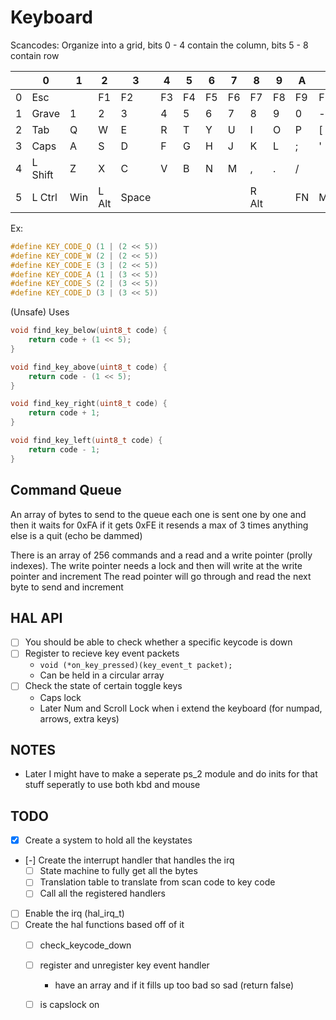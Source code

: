 
# Keyboard

Scancodes:
Organize into a grid, bits 0 - 4 contain the column, bits 5 - 8 contain row


| | 0 | 1 | 2 | 3 | 4 | 5 | 6 | 7 | 8 | 9 | A | B | C | D |
|-|-|-|- | - | - | - |-|-| -|-| - | -|-|-|
| 0 | Esc | | F1 | F2 | F3 | F4 | F5 | F6 | F7 | F8 | F9 | F10 | F11 | F12 |
| 1 | Grave | 1 | 2 | 3 | 4 | 5 | 6 | 7 | 8 | 9 | 0 | - | = | Bkspc |
| 2 | Tab | Q | W | E | R | T | Y | U | I | O | P | [ | ] | \ |
| 3 | Caps | A | S | D | F | G | H | J | K | L | ; | ' | Enter | |
| 4 | L Shift | Z | X | C | V | B | N | M | , | . | / | | R Shift | |
| 5 | L Ctrl | Win | L Alt| Space | | | | | R Alt | | FN | Menu | R Ctrl | |

Ex:
```c
#define KEY_CODE_Q (1 | (2 << 5))
#define KEY_CODE_W (2 | (2 << 5))
#define KEY_CODE_E (3 | (2 << 5))
#define KEY_CODE_A (1 | (3 << 5))
#define KEY_CODE_S (2 | (3 << 5))
#define KEY_CODE_D (3 | (3 << 5))
```

(Unsafe) Uses
```c
void find_key_below(uint8_t code) {
    return code + (1 << 5);
}

void find_key_above(uint8_t code) {
    return code - (1 << 5);
}

void find_key_right(uint8_t code) {
    return code + 1;
}

void find_key_left(uint8_t code) {
    return code - 1;
}
```

## Command Queue
An array of bytes to send to the queue each one is sent one by one and then it waits for 0xFA
if it gets 0xFE it resends a max of 3 times
anything else is a quit (echo be dammed)

There is an array of 256 commands and a read and a write pointer (prolly indexes).
The write pointer needs a lock and then will write at the write pointer and increment
The read pointer will go through and read the next byte to send and increment

## HAL API
- [ ] You should be able to check whether a specific keycode is down
- [ ] Register to recieve key event packets
    - `void (*on_key_pressed)(key_event_t packet);`
    - Can be held in a circular array
- [ ] Check the state of certain toggle keys
    - Caps lock 
    - Later Num and Scroll Lock when i extend the keyboard (for numpad, arrows, extra keys)

## NOTES

- Later I might have to make a seperate ps_2 module and do inits for that stuff seperatly to use both kbd and mouse

## TODO
- [x] Create a system to hold all the keystates
- [-] Create the interrupt handler that handles the irq
    - [ ] State machine to fully get all the bytes
    - [ ] Translation table to translate from scan code to key code
    - [ ] Call all the registered handlers
- [ ] Enable the irq (hal_irq_t)
- [ ] Create the hal functions based off of it
    - [ ] check_keycode_down
    - [ ] register and unregister key event handler
        - have an array and if it fills up too bad so sad (return false)
    - [ ] is capslock on

